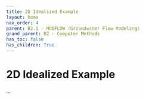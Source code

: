 ```yaml
---
title: 2D Idealized Example
layout: home
nav_order: 4
parent: B2.1 - MODFLOW (Groundwater Flow Modeling)
grand_parent: B2 - Computer Methods
has_toc: false
has_children: True
---
```


<script
  src="https://cdn.mathjax.org/mathjax/latest/MathJax.js?config=TeX-AMS-MML_HTMLorMML"
  type="text/javascript">
</script>

# 2D Idealized Example

...

